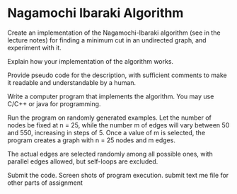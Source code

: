 # Nagamochi Ibaraki Algorithm

Create an implementation of the Nagamochi-Ibaraki algorithm (see in the lecture notes) for finding a minimum cut in an undirected graph, and experiment with it.

Explain how your implementation of the algorithm works. 

Provide pseudo code for the description, with sufficient comments to make it readable and understandable by a human.

Write a computer program that implements the algorithm. You may use C/C++ or java for programming.

Run the program on randomly generated examples. Let the number of nodes be fixed at n = 25, while the number m of edges will vary between 50 and 550, increasing in steps of 5. Once a value of m is selected, the program creates a graph with n = 25 nodes and m edges.
 
The actual edges are selected randomly among all possible ones, with parallel edges allowed, but self-loops are excluded.

Submit the code.
Screen shots of program execution.
submit text me file for other parts of assignment
